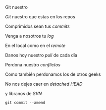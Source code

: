 Git nuestro

*Git* nuestro que estas en los repos

Comprimidos sean tus *commits*

Venga a nosotros tu *log*

En el local como en el *remote*

Danos hoy nuestro *pull* de cada día

Perdona nuestro *conflictos*

Como también perdonamos los de otros geeks

No nos dejes caer en *detached HEAD*

y líbranos de *SVN*

`git commit --amend`
